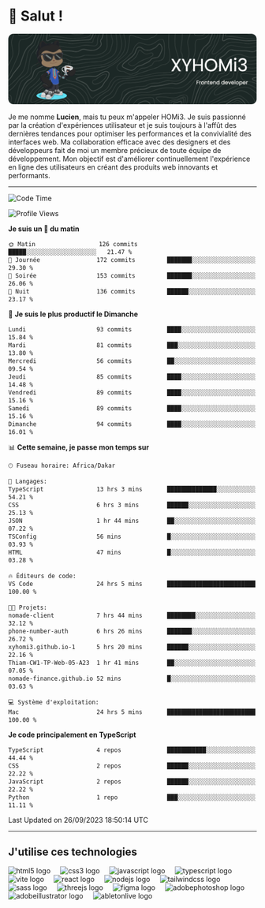 # 👋 Salut !

![Header](./github-header-image.png)

Je me nomme **Lucien**, mais tu peux m'appeler HOMi3. Je suis passionné par la création d'expériences utilisateur et je suis toujours à l'affût des dernières tendances pour optimiser les performances et la convivialité des interfaces web. Ma collaboration efficace avec des designers et des développeurs fait de moi un membre précieux de toute équipe de développement. Mon objectif est d'améliorer continuellement l'expérience en ligne des utilisateurs en créant des produits web innovants et performants.

---
<!--START_SECTION:waka-->
![Code Time](http://img.shields.io/badge/Code%20Time-27%20hrs%2044%20mins-blue)

![Profile Views](http://img.shields.io/badge/Vues%20du%20profil-695-blue)

**Je suis un 🐤 du matin** 

```text
🌞 Matin                  126 commits         █████░░░░░░░░░░░░░░░░░░░░   21.47 % 
🌆 Journée                172 commits         ███████░░░░░░░░░░░░░░░░░░   29.30 % 
🌃 Soirée                 153 commits         ███████░░░░░░░░░░░░░░░░░░   26.06 % 
🌙 Nuit                   136 commits         ██████░░░░░░░░░░░░░░░░░░░   23.17 % 
```
📅 **Je suis le plus productif le Dimanche** 

```text
Lundi                    93 commits          ████░░░░░░░░░░░░░░░░░░░░░   15.84 % 
Mardi                    81 commits          ███░░░░░░░░░░░░░░░░░░░░░░   13.80 % 
Mercredi                 56 commits          ██░░░░░░░░░░░░░░░░░░░░░░░   09.54 % 
Jeudi                    85 commits          ████░░░░░░░░░░░░░░░░░░░░░   14.48 % 
Vendredi                 89 commits          ████░░░░░░░░░░░░░░░░░░░░░   15.16 % 
Samedi                   89 commits          ████░░░░░░░░░░░░░░░░░░░░░   15.16 % 
Dimanche                 94 commits          ████░░░░░░░░░░░░░░░░░░░░░   16.01 % 
```


📊 **Cette semaine, je passe mon temps sur** 

```text
🕑︎ Fuseau horaire: Africa/Dakar

💬 Langages: 
TypeScript               13 hrs 3 mins       ██████████████░░░░░░░░░░░   54.21 % 
CSS                      6 hrs 3 mins        ██████░░░░░░░░░░░░░░░░░░░   25.13 % 
JSON                     1 hr 44 mins        ██░░░░░░░░░░░░░░░░░░░░░░░   07.22 % 
TSConfig                 56 mins             █░░░░░░░░░░░░░░░░░░░░░░░░   03.93 % 
HTML                     47 mins             █░░░░░░░░░░░░░░░░░░░░░░░░   03.28 % 

🔥 Éditeurs de code: 
VS Code                  24 hrs 5 mins       █████████████████████████   100.00 % 

🐱‍💻 Projets: 
nomade-client            7 hrs 44 mins       ████████░░░░░░░░░░░░░░░░░   32.12 % 
phone-number-auth        6 hrs 26 mins       ███████░░░░░░░░░░░░░░░░░░   26.72 % 
xyhomi3.github.io-1      5 hrs 20 mins       ██████░░░░░░░░░░░░░░░░░░░   22.16 % 
Thiam-CW1-TP-Web-05-A23  1 hr 41 mins        ██░░░░░░░░░░░░░░░░░░░░░░░   07.05 % 
nomade-finance.github.io 52 mins             █░░░░░░░░░░░░░░░░░░░░░░░░   03.63 % 

💻 Système d'exploitation: 
Mac                      24 hrs 5 mins       █████████████████████████   100.00 % 
```

**Je code principalement en TypeScript** 

```text
TypeScript               4 repos             ███████████░░░░░░░░░░░░░░   44.44 % 
CSS                      2 repos             ██████░░░░░░░░░░░░░░░░░░░   22.22 % 
JavaScript               2 repos             ██████░░░░░░░░░░░░░░░░░░░   22.22 % 
Python                   1 repo              ███░░░░░░░░░░░░░░░░░░░░░░   11.11 % 
```




 Last Updated on 26/09/2023 18:50:14 UTC
<!--END_SECTION:waka-->
---

## J'utilise ces technologies

<div align="left">
  <img src="https://skillicons.dev/icons?i=html" height="40" alt="html5 logo"  />
  <img width="12" />
  <img src="https://skillicons.dev/icons?i=css" height="40" alt="css3 logo"  />
  <img width="12" />
  <img src="https://skillicons.dev/icons?i=js" height="40" alt="javascript logo"  />
  <img width="12" />
  <img src="https://skillicons.dev/icons?i=ts" height="40" alt="typescript logo"  />
  <img width="12" />
  <img src="https://skillicons.dev/icons?i=vite" height="40" alt="vite logo"  />
  <img width="12" />
  <img src="https://skillicons.dev/icons?i=react" height="40" alt="react logo"  />
  <img width="12" />
  <img src="https://cdn.jsdelivr.net/gh/devicons/devicon/icons/nodejs/nodejs-original.svg" height="40" alt="nodejs logo"  />
  <img width="12" />
  <img src="https://skillicons.dev/icons?i=tailwind" height="40" alt="tailwindcss logo"  />
  <img width="12" />
  <img src="https://skillicons.dev/icons?i=sass" height="40" alt="sass logo"  />
  <img width="12" />
  <img src="https://skillicons.dev/icons?i=threejs" height="40" alt="threejs logo"  />
  <img width="12" />
  <img src="https://skillicons.dev/icons?i=figma" height="40" alt="figma logo"  />
  <img width="12" />
  <img src="https://skillicons.dev/icons?i=ps" height="40" alt="adobephotoshop logo"  />
  <img width="12" />
  <img src="https://skillicons.dev/icons?i=ai" height="40" alt="adobeillustrator logo"  />
  <img width="12" />
  <img src="https://skillicons.dev/icons?i=ableton" height="40" alt="abletonlive logo"  />
</div>



